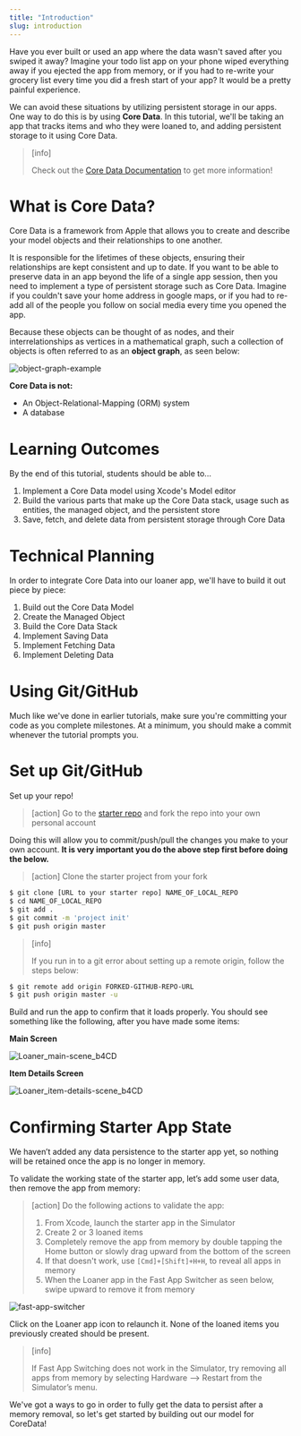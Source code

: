 ```yaml
---
title: "Introduction"
slug: introduction
---
```


Have you ever built or used an app where the data wasn't saved after you swiped it away? Imagine your todo list app on your phone wiped everything away if you ejected the app from memory, or if you had to re-write your grocery list every time you did a fresh start of your app? It would be a pretty painful experience.

We can avoid these situations by utilizing persistent storage in our apps. One way to do this is by using **Core Data**. In this tutorial, we'll be taking an app that tracks items and who they were loaned to, and adding persistent storage to it using Core Data.

> [info]
>
> Check out the [Core Data Documentation](https://developer.apple.com/documentation/coredata) to get more information!

# What is Core Data?

Core Data is a framework from Apple that allows you to create and describe your model objects and their relationships to one another.

It is responsible for the lifetimes of these objects, ensuring their relationships are kept consistent and up to date. If you want to be able to preserve data in an app beyond the life of a single app session, then you need to implement a type of persistent storage such as Core Data. Imagine if you couldn't save your home address in google maps, or if you had to re-add all of the people you follow on social media every time you opened the app.

Because these objects can be thought of as nodes, and their interrelationships as vertices in a mathematical graph, such a collection of objects is often referred to as an **object graph**, as seen below:

![object-graph-example](assets/01_what-is-core-data_object-graph.png)

**Core Data is not:**

- An Object-Relational-Mapping (ORM) system
- A database

# Learning Outcomes

By the end of this tutorial, students should be able to...

1. Implement a Core Data model using Xcode's Model editor
1. Build the various parts that make up the Core Data stack, usage such as entities, the managed object, and the persistent store
1. Save, fetch, and delete data from persistent storage through Core Data

# Technical Planning

In order to integrate Core Data into our loaner app, we'll have to build it out piece by piece:

1. Build out the Core Data Model
1. Create the Managed Object
1. Build the Core Data Stack
1. Implement Saving Data
1. Implement Fetching Data
1. Implement Deleting Data

# Using Git/GitHub

Much like we've done in earlier tutorials, make sure you're committing your code as you complete milestones. At a minimum, you should make a commit whenever the tutorial prompts you.

# Set up Git/GitHub

Set up your repo!

> [action]
> Go to the [starter repo](https://github.com/Make-School-Labs/StarterApp-CoreData-iOS) and fork the repo into your own personal account

Doing this will allow you to commit/push/pull the changes you make to your own account. **It is very important you do the above step first before doing the below.**

> [action]
> Clone the starter project from your fork
>
```bash
$ git clone [URL to your starter repo] NAME_OF_LOCAL_REPO
$ cd NAME_OF_LOCAL_REPO
$ git add .
$ git commit -m 'project init'
$ git push origin master
```

<!-- -->

> [info]
>
> If you run in to a git error about setting up a remote origin, follow the steps below:
>
```bash
$ git remote add origin FORKED-GITHUB-REPO-URL
$ git push origin master -u
```

Build and run the app to confirm that it loads properly. You should see something like the following, after you have made some items:

**Main Screen**

![Loaner_main-scene_b4CD](assets/02_set-up-git_main-scene.png)

**Item Details Screen**

![Loaner_item-details-scene_b4CD](assets/03_set-up-git_item-details-scene.png)

# Confirming Starter App State
We haven’t added any data persistence to the starter app yet, so nothing will be retained once the app is no longer in memory.

To validate the working state of the starter app, let’s add some user data, then remove the app from memory:

> [action]
> Do the following actions to validate the app:
>
> 1. From Xcode, launch the starter app in the Simulator
> 1. Create 2 or 3 loaned items
> 1. Completely remove the app from memory by double tapping the Home button or slowly drag upward from the bottom of the screen
> 1. If that doesn't work, use `[Cmd]+[Shift]+H+H`, to reveal all apps in memory
> 1. When the Loaner app in the Fast App Switcher as seen below, swipe upward to remove it from memory

![fast-app-switcher](assets/04_confirming-starter-app_fast-app-switching.png)

Click on the Loaner app icon to relaunch it. None of the loaned items you previously created should be present.

> [info]
>
> If Fast App Switching does not work in the Simulator, try removing all apps from memory by selecting Hardware —> Restart from the Simulator’s menu.

We've got a ways to go in order to fully get the data to persist after a memory removal, so let's get started by building out our model for CoreData!
